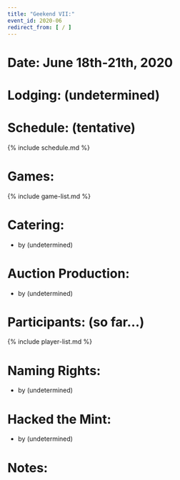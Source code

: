 ```yaml
---
title: "Geekend VII:"
event_id: 2020-06
redirect_from: [ / ]
---
```

# Date: June 18th-21th, 2020

# Lodging: (undetermined)

# Schedule: (tentative)

{% include schedule.md %}

# Games:
{% include game-list.md %}

# Catering:
- by (undetermined)

# Auction Production:
- by (undetermined)

# Participants: (so far...)
{% include player-list.md %}

# Naming Rights:
- by (undetermined)

# Hacked the Mint:
- by (undetermined)

# Notes:
